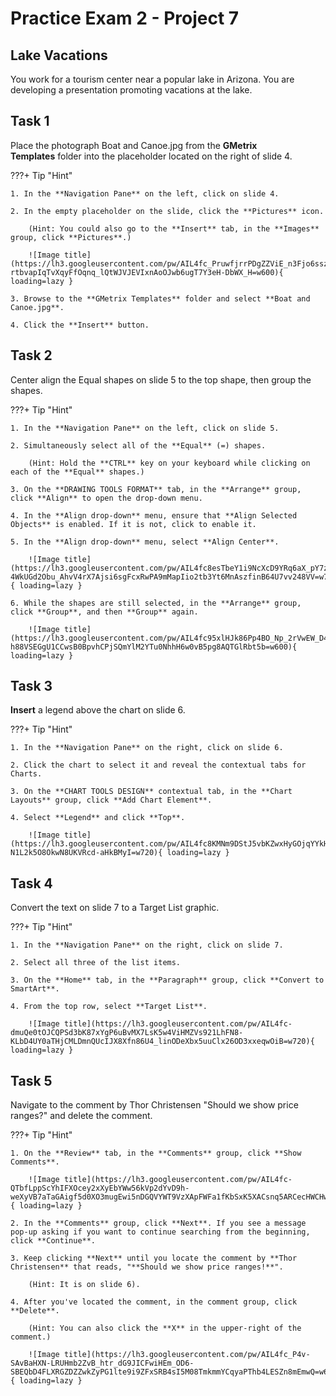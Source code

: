 # Practice Exam 2 - Project 7

## Lake Vacations
You work for a tourism center near a popular lake in Arizona. You are developing a presentation promoting vacations at the lake.

## Task 1
 
Place the photograph Boat and Canoe.jpg from the **GMetrix Templates** folder into the placeholder located on the right of slide 4.

???+ Tip "Hint"

    1. In the **Navigation Pane** on the left, click on slide 4.

    2. In the empty placeholder on the slide, click the **Pictures** icon.

        (Hint: You could also go to the **Insert** tab, in the **Images** group, click **Pictures**.)

        ![Image title](https://lh3.googleusercontent.com/pw/AIL4fc_PruwfjrrPDgZZViE_n3Fjo6sszaFdzMf5O7ZrkYhQXphFdvUkBnv1NiNsc-rtbvapIqTvXqyFfOqnq_lQtWJVJEVIxnAoOJwb6ugT7Y3eH-DbWX_H=w600){ loading=lazy }

    3. Browse to the **GMetrix Templates** folder and select **Boat and Canoe.jpg**.

    4. Click the **Insert** button. 

## Task 2

Center align the Equal shapes on slide 5 to the top shape, then group the shapes.

???+ Tip "Hint"

    1. In the **Navigation Pane** on the left, click on slide 5.

    2. Simultaneously select all of the **Equal** (=) shapes.
    
        (Hint: Hold the **CTRL** key on your keyboard while clicking on each of the **Equal** shapes.)

    3. On the **DRAWING TOOLS FORMAT** tab, in the **Arrange** group, click **Align** to open the drop-down menu.

    4. In the **Align drop-down** menu, ensure that **Align Selected Objects** is enabled. If it is not, click to enable it.
    
    5. In the **Align drop-down** menu, select **Align Center**.

        ![Image title](https://lh3.googleusercontent.com/pw/AIL4fc8esTbeY1i9NcXcD9YRq6aX_pY7zplgJrkBH9eBiys4jgk-4WkUGd2Obu_AhvV4rX7Ajsi6sgFcxRwPA9mMapIio2tb3Yt6MnAszfinB64U7vv248VV=w720){ loading=lazy }

    6. While the shapes are still selected, in the **Arrange** group, click **Group**, and then **Group** again.

        ![Image title](https://lh3.googleusercontent.com/pw/AIL4fc95xlHJk86Pp4BO_Np_2rVwEW_D4PkyKO_OdjOHGx1VIskkEMxEXAuAvt-h88VSEGgU1CCwsB0BpvhCPjSQmYlM2YTu0NhhH6w0vB5pg8AQTGlRbt5b=w600){ loading=lazy }

## Task 3

**Insert** a legend above the chart on slide 6.

???+ Tip "Hint"

    1. In the **Navigation Pane** on the right, click on slide 6.

    2. Click the chart to select it and reveal the contextual tabs for Charts.

    3. On the **CHART TOOLS DESIGN** contextual tab, in the **Chart Layouts** group, click **Add Chart Element**.

    4. Select **Legend** and click **Top**.

        ![Image title](https://lh3.googleusercontent.com/pw/AIL4fc8KMNm9DStJ5vbKZwxHyGOjqYYkHdzNKU4stY96MeSfgTDtxwccQJYdyEltNARiSgjCwQ77cSiIsT5TdDxPuzNG-N1L2k5O8OkwN8UKVRcd-aHkBMyI=w720){ loading=lazy }

## Task 4

Convert the text on slide 7 to a Target List graphic.

???+ Tip "Hint"

    1. In the **Navigation Pane** on the right, click on slide 7.

    2. Select all three of the list items.

    3. On the **Home** tab, in the **Paragraph** group, click **Convert to SmartArt**.

    4. From the top row, select **Target List**.

        ![Image title](https://lh3.googleusercontent.com/pw/AIL4fc-dmuQe0tOJCQPSd3bK87xYgP6uBvMX7LsK5w4ViHMZVs921LhFN8-KLbD4UY0aTHjCMLDmnQUcIJX8Xfn86U4_linODeXbx5uuClx26OD3xxeqwOiB=w720){ loading=lazy }

## Task 5

Navigate to the comment by Thor Christensen "Should we show price ranges?" and delete the comment.

???+ Tip "Hint"

    1. On the **Review** tab, in the **Comments** group, click **Show Comments**.

        ![Image title](https://lh3.googleusercontent.com/pw/AIL4fc-QTbfLppScYhIFXOcey2xXyEbYWw56kVp2dYvD9h-weXyVB7aTaGAigf5d0XO3mugEwi5nDGQVYWT9VzXApFWFa1fKbSxK5XACsnq5ARCecHWCHwfz=w720){ loading=lazy }

    2. In the **Comments** group, click **Next**. If you see a message pop-up asking if you want to continue searching from the beginning, click **Continue**.

    3. Keep clicking **Next** until you locate the comment by **Thor Christensen** that reads, "**Should we show price ranges!**".
    
        (Hint: It is on slide 6).

    4. After you've located the comment, in the comment group, click **Delete**.
    
        (Hint: You can also click the **X** in the upper-right of the comment.)

        ![Image title](https://lh3.googleusercontent.com/pw/AIL4fc_P4v-SAvBaHXN-LRUHmb2ZvB_htr_dG9JICFwiHEm_OD6-SBEQbD4FLXRGZDZZwkZyPG1lte9i9ZFxSRB4sI5M08TmkmmYCqyaPThb4LESZn8mEmwQ=w600){ loading=lazy }